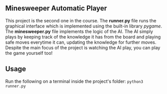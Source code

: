 ## Minesweeper Automatic Player
This project is the second one in the course. The **runner.py** file runs the graphical interface which is implemented using the built-in library *pygame*.
The **minesweeper.py** file implements the logic of the AI. The AI simply plays by keeping track of the knowledge it has from the board and playing safe moves everytime it can, updating the knowledge for further moves.
Despite the main focus of the project is watching the AI play, you can play the game yourself too!
## Usage
Run the following on a terminal inside the project's folder:
`python3 runner.py`